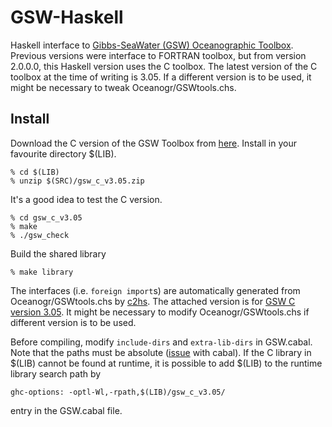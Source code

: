 # GSW-Haskell
Haskell interface to [Gibbs-SeaWater (GSW) Oceanographic Toolbox](https://www.teos-10.org/).
Previous versions were interface to FORTRAN toolbox, but from version 2.0.0.0,
this Haskell version uses the C toolbox. The latest version of the C toolbox
at the time of writing is 3.05. If a different version is to be used, it might
be necessary to tweak Oceanogr/GSWtools.chs.

## Install
Download the C version of the GSW Toolbox from [here](https://www.teos-10.org/software.htm). Install in your favourite directory $(LIB).

    % cd $(LIB)
    % unzip $(SRC)/gsw_c_v3.05.zip

It's a good idea to test the C version.

    % cd gsw_c_v3.05
    % make
    % ./gsw_check

Build the shared library

    % make library

The interfaces (i.e. `foreign import`s) are automatically generated from Oceanogr/GSWtools.chs by [c2hs](https://wiki.haskell.org/C2hs). The attached version is for [GSW C version 3.05](http://www.teos-10.org/software/gsw_C_v3_05.zip). It might be necessary to modify Oceanogr/GSWtools.chs if different version is to be used.

Before compiling, modify `include-dirs` and `extra-lib-dirs` in GSW.cabal. Note that the paths must be absolute ([issue](https://github.com/haskell/cabal/issues/2641) with cabal). If the C library in $(LIB) cannot be found at runtime, it is possible to add $(LIB) to the runtime library search path by

    ghc-options: -optl-Wl,-rpath,$(LIB)/gsw_c_v3.05/

entry in the GSW.cabal file.
